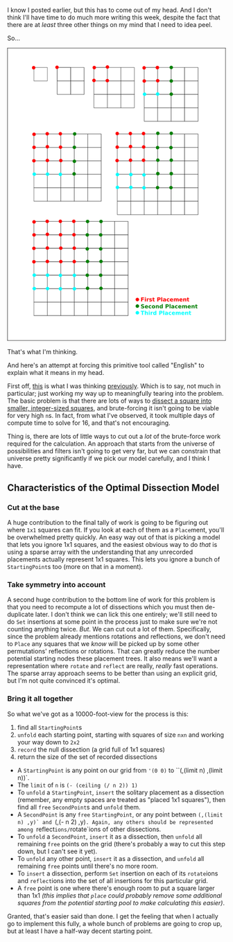 I know I posted earlier, but this has to come out of my head. And I don't think I'll have time to do much more writing this week, despite the fact that there are at *least* three other things on my mind that I need to idea peel.

So...

![Illustrated thoughts about dissecting squares](/static/img/square-zones.png)

That's what I'm thinking.

And here's an attempt at forcing this primitive tool called "English" to explain what it means in my head.

First off, [this](http://langnostic.blogspot.ca/2013/04/hardware-and-squares.html) is what I was thinking [previously](http://langnostic.blogspot.ca/2013/04/conduits-and-more-squares.html). Which is to say, not much in particular; just working my way up to meaningfully tearing into the problem. The basic problem is that there are lots of ways to [dissect a square into smaller, integer-sized squares](http://oeis.org/A045846), and brute-forcing it isn't going to be viable for very high `n`s. In fact, from what I've observed, it took multiple days of compute time to solve for 16, and that's not encouraging.

Thing is, there are lots of little ways to cut out a *lot* of the brute-force work required for the calculation. An approach that starts from the universe of possibilities and filters isn't going to get very far, but we can constrain that universe pretty significantly if we pick our model carefully, and I think I have.

## Characteristics of the Optimal Dissection Model

### Cut at the base

A huge contribution to the final tally of work is going to be figuring out where `1x1` squares can fit. If you look at each of them as a `Place`ment, you'll be overwhelmed pretty quickly. An easy way out of that is picking a model that lets you ignore 1x1 squares, and the easiest obvious way to do *that* is using a sparse array with the understanding that any unrecorded placements actually represent 1x1 squares. This lets you ignore a bunch of `StartingPoint`s too (more on that in a moment).

### Take symmetry into account

A second huge contribution to the bottom line of work for this problem is that you need to recompute a lot of dissections which you must then de-duplicate later. I don't think we can lick this one entirely; we'll still need to do `Set` insertions at some point in the process just to make sure we're not counting anything twice. *But*. We can cut out a lot of them. Specifically, since the problem already mentions rotations and reflections, we don't need to `Place` any squares that we *know* will be picked up by some other permutations' reflections or rotations. That can greatly reduce the number potential starting nodes these placement trees. It also means we'll want a representation where `rotate` and `reflect` are really, *really* fast operations. The sparse array approach seems to be better than using an explicit grid, but I'm not quite convinced it's optimal.

### Bring it all together

So what we've got as a 10000-foot-view for the process is this:


1.   find all `StartingPoint`s
1.   `unfold` each starting point, starting with squares of size `nxn` and working your way down to `2x2`
1.   `record` the null dissection (a grid full of 1x1 squares)
1.   return the size of the set of recorded dissections

- A `StartingPoint` is any point on our grid from `'(0 0)` to ``(,(limit n) ,(limit n))`.
- The `limit` of `n` is `(- (ceiling (/ n 2)) 1)`
- To `unfold` a `StartingPoint`, `insert` the solitary placement as a dissection (remember, any empty spaces are treated as "placed 1x1 squares"), then find all `free` `SecondPoint`s and `unfold` them.
- A `SecondPoint` is any `free` `StartingPoint`, or any point between ``(,(limit n) ,y)` and ``(,(- n 2) ,y)`. Again, any others should be represented among `reflect`ions/`rotate`ions of other dissections.
- To `unfold` a `SecondPoint`, `insert` it as a dissection, then `unfold` all remaining `free` points on the grid (there's probably a way to cut this step down, but I can't see it yet).
- To `unfold` any other point, `insert` it as a dissection, and `unfold` all remaining `free` points until there's no more room.
- To `insert` a dissection, perform `Set` insertion on each of its `rotate`ions and `reflect`ions into the set of all insertions for this particular grid.
- A `free` point is one where there's enough room to put a square larger than 1x1 *(this implies that `place` could probably remove some additional squares from the potential starting pool to make calculating this easier)*.


Granted, that's easier said than done. I get the feeling that when I actually go to implement this fully, a whole bunch of problems are going to crop up, but at least I have a half-way decent starting point.
